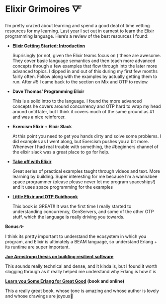 # Elixir Grimoires 🜅
I’m pretty crazed about learning and spend a good deal of time vetting resources for my learning. Last year I set out in earnest to learn the Elixir programming language. Here’s a review of the best resources I found:

- **[Elixir Getting Started: Introduction](http://elixir-lang.org/getting-started/introduction.html)**

    Suprisingly (or not, given the Elixir teams focus on ) these are awesome. They cover basic language semantics and then teach more advanced concepts through a few examples that flow through into the later more advanced topics. I dipped in and out of this during my first few months fairly often. Follow along with the examples by actually getting them to run. After #5 I came back to the section on Mix and OTP to review.
- **Dave Thomas’ Programming Elixir**

    This is a solid intro to the language. I found the more advanced concepts he covers around concurrency and OTP hard to wrap my head around until later, but I think it covers much of the same ground as #1 and was a nice reinforcer.
- **Exercism Elixir + Elixir Slack**

  At this point you need to get you hands dirty and solve some problems. I did examples as I went along, but Exercism pushes you a bit more.  Whenever I had real trouble with something, the #beginners channel of the elixir slack was a great place to go for help.
- **[Take off with Elixir](https://bigmachine.io/products/take-off-with-elixir/)**

  Great series of practical examples taught through videos and text. More learning by building. Super interesting for me because I’m a wannabee space programmer (please please never let me program spaceships!) and it uses space programming for the examples

- **[Little Elixir and OTP Guidboook](https://www.manning.com/books/the-little-elixir-and-otp-guidebook)**

  This book is GREAT!!  It was the first time I really started to understanding concurrency, GenServers, and some of the other OTP stuff, which the language is really driving you towards.

**Bonus:✨**

 I think its pretty important to understand the ecosystem in which you program, and Elixir is ultimately a BEAM language, so understand Erlang + its runtime are super important.

**[Joe Armstrong thesis on building resilient software](http://erlang.org/download/armstrong_thesis_2003.pdf)**

This sounds really technical and dense, and it kinda is, but I found it worth slogging through as it really helped me understand why Erlang is how it is

**[Learn you Some Erlang for Great Good](http://learnyousomeerlang.com/) (book and online)**

This a really great book, whose tone is amazing and whose author is lovely and whose drawings are joyous🐙
